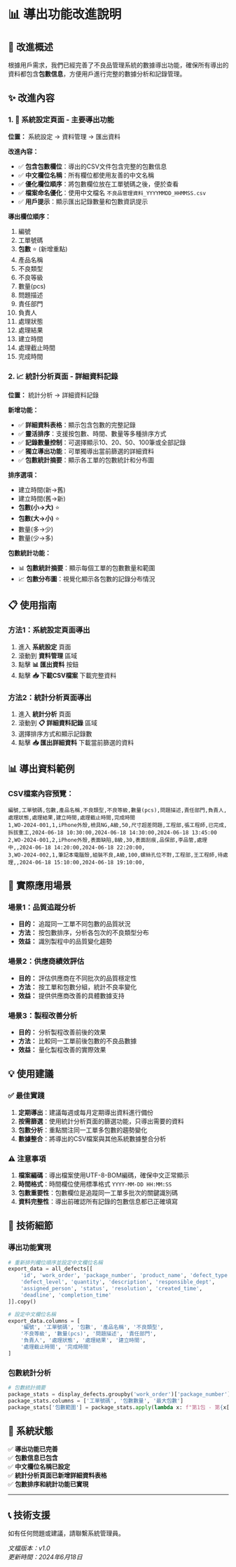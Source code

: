 # 📊 導出功能改進說明

## 🎯 改進概述

根據用戶需求，我們已經完善了不良品管理系統的數據導出功能，確保所有導出的資料都包含**包數信息**，方便用戶進行完整的數據分析和記錄管理。

## ✨ 改進內容

### 1. 🔧 系統設定頁面 - 主要導出功能
**位置：** 系統設定 → 資料管理 → 匯出資料

**改進內容：**
- ✅ **包含包數欄位**：導出的CSV文件包含完整的包數信息
- ✅ **中文欄位名稱**：所有欄位都使用友善的中文名稱
- ✅ **優化欄位順序**：將包數欄位放在工單號碼之後，便於查看
- ✅ **檔案命名優化**：使用中文檔名 `不良品管理資料_YYYYMMDD_HHMMSS.csv`
- ✅ **用戶提示**：顯示匯出記錄數量和包數資訊提示

**導出欄位順序：**
1. 編號
2. 工單號碼
3. **包數** ⭐ (新增重點)
4. 產品名稱
5. 不良類型
6. 不良等級
7. 數量(pcs)
8. 問題描述
9. 責任部門
10. 負責人
11. 處理狀態
12. 處理結果
13. 建立時間
14. 處理截止時間
15. 完成時間

### 2. 📈 統計分析頁面 - 詳細資料記錄
**位置：** 統計分析 → 詳細資料記錄

**新增功能：**
- ✅ **詳細資料表格**：顯示包含包數的完整記錄
- ✅ **靈活排序**：支援按包數、時間、數量等多種排序方式
- ✅ **記錄數量控制**：可選擇顯示10、20、50、100筆或全部記錄
- ✅ **獨立導出功能**：可單獨導出當前篩選的詳細資料
- ✅ **包數統計摘要**：顯示各工單的包數統計和分布圖

**排序選項：**
- 建立時間(新→舊)
- 建立時間(舊→新)
- **包數(小→大)** ⭐
- **包數(大→小)** ⭐
- 數量(多→少)
- 數量(少→多)

**包數統計功能：**
- 📊 **包數統計摘要**：顯示每個工單的包數數量和範圍
- 📈 **包數分布圖**：視覺化顯示各包數的記錄分布情況

## 📋 使用指南

### 方法1：系統設定頁面導出
1. 進入 **系統設定** 頁面
2. 滾動到 **資料管理** 區域
3. 點擊 **📊 匯出資料** 按鈕
4. 點擊 **📥 下載CSV檔案** 下載完整資料

### 方法2：統計分析頁面導出
1. 進入 **統計分析** 頁面
2. 滾動到 **📋 詳細資料記錄** 區域
3. 選擇排序方式和顯示記錄數
4. 點擊 **📥 匯出詳細資料** 下載當前篩選的資料

## 📊 導出資料範例

### CSV檔案內容預覽：
```csv
編號,工單號碼,包數,產品名稱,不良類型,不良等級,數量(pcs),問題描述,責任部門,負責人,處理狀態,處理結果,建立時間,處理截止時間,完成時間
1,WO-2024-001,1,iPhone外殼,檢具NG,A級,50,尺寸超差問題,工程部,張工程師,已完成,拆拔重工,2024-06-18 10:30:00,2024-06-18 14:30:00,2024-06-18 13:45:00
2,WO-2024-001,2,iPhone外殼,表面缺陷,B級,30,表面刮痕,品保部,李品管,處理中,,2024-06-18 14:20:00,2024-06-18 22:20:00,
3,WO-2024-002,1,筆記本電腦殼,組裝不良,A級,100,螺絲孔位不對,工程部,王工程師,待處理,,2024-06-18 15:10:00,2024-06-18 19:10:00,
```

## 🎯 實際應用場景

### 場景1：品質追蹤分析
- **目的：** 追蹤同一工單不同包數的品質狀況
- **方法：** 按包數排序，分析各包次的不良類型分布
- **效益：** 識別製程中的品質變化趨勢

### 場景2：供應商績效評估
- **目的：** 評估供應商在不同批次的品質穩定性
- **方法：** 按工單和包數分組，統計不良率變化
- **效益：** 提供供應商改善的具體數據支持

### 場景3：製程改善分析
- **目的：** 分析製程改善前後的效果
- **方法：** 比較同一工單前後包數的不良品數據
- **效益：** 量化製程改善的實際效果

## 💡 使用建議

### ✅ 最佳實踐
1. **定期導出**：建議每週或每月定期導出資料進行備份
2. **按需篩選**：使用統計分析頁面的篩選功能，只導出需要的資料
3. **包數分析**：重點關注同一工單多包數的趨勢變化
4. **數據整合**：將導出的CSV檔案與其他系統數據整合分析

### ⚠️ 注意事項
1. **檔案編碼**：導出檔案使用UTF-8-BOM編碼，確保中文正常顯示
2. **時間格式**：時間欄位使用標準格式 `YYYY-MM-DD HH:MM:SS`
3. **包數重要性**：包數欄位是追蹤同一工單多批次的關鍵識別碼
4. **資料完整性**：導出前確認所有記錄的包數信息都已正確填寫

## 🔧 技術細節

### 導出功能實現
```python
# 重新排列欄位順序並設定中文欄位名稱
export_data = all_defects[[
    'id', 'work_order', 'package_number', 'product_name', 'defect_type', 
    'defect_level', 'quantity', 'description', 'responsible_dept', 
    'assigned_person', 'status', 'resolution', 'created_time', 
    'deadline', 'completion_time'
]].copy()

# 設定中文欄位名稱
export_data.columns = [
    '編號', '工單號碼', '包數', '產品名稱', '不良類型', 
    '不良等級', '數量(pcs)', '問題描述', '責任部門', 
    '負責人', '處理狀態', '處理結果', '建立時間', 
    '處理截止時間', '完成時間'
]
```

### 包數統計分析
```python
# 包數統計摘要
package_stats = display_defects.groupby('work_order')['package_number'].agg(['count', 'max']).reset_index()
package_stats.columns = ['工單號碼', '包數數量', '最大包數']
package_stats['包數範圍'] = package_stats.apply(lambda x: f"第1包 - 第{x['最大包數']}包" if x['最大包數'] > 1 else "第1包", axis=1)
```

## 🚀 系統狀態

✅ **導出功能已完善**  
✅ **包數信息已包含**  
✅ **中文欄位名稱已設定**  
✅ **統計分析頁面已新增詳細資料表格**  
✅ **包數排序和統計功能已實現**  

---

## 📞 技術支援

如有任何問題或建議，請聯繫系統管理員。

*文檔版本：v1.0*  
*更新時間：2024年6月18日* 